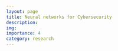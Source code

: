 ```yaml
---
layout: page
title: Neural networks for Cybersecurity
description: 
img:
importance: 4
category: research
---
```

